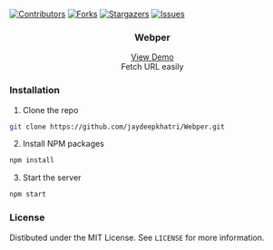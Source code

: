 [![Contributors](https://img.shields.io/github/contributors/jaydeepkhatri/Webper.svg?style=for-the-badge)](https://github.com/jaydeepkhatri/Webper/graphs/contributors)
[![Forks](https://img.shields.io/github/forks/jaydeepkhatri/Webper.svg?style=for-the-badge)](https://github.com/jaydeepkhatri/Webper/network/members)
[![Stargazers](https://img.shields.io/github/stars/jaydeepkhatri/Webper.svg?style=for-the-badge)](https://github.com/jaydeepkhatri/Webper/stargazers)
[![Issues](https://img.shields.io/github/issues/jaydeepkhatri/Webper.svg?style=for-the-badge)](https://github.com/jaydeepkhatri/Webper/issues)

<h3 align="center">Webper</h3>
<p align="center">
    <a href="/">View Demo</a><br/>
    Fetch URL easily
</p>

### Installation

1. Clone the repo
```sh
git clone https://github.com/jaydeepkhatri/Webper.git
```
2. Install NPM packages
```sh
npm install
```
3. Start the server
```sh
npm start
```

### License

Distibuted under the MIT License. See `LICENSE` for more information.